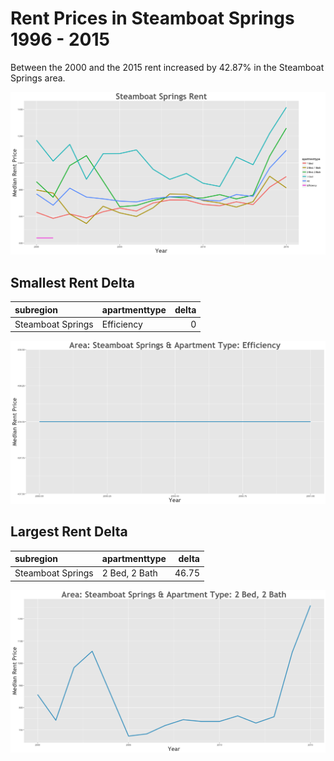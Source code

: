 Rent Prices in Steamboat Springs 1996 - 2015
================

Between the 2000 and the 2015 rent increased by 42.87% in the Steamboat Springs area.

![](../images/steamboatsprings.png)

Smallest Rent Delta
-------------------

| subregion         | apartmenttype |  delta|
|:------------------|:--------------|------:|
| Steamboat Springs | Efficiency    |      0|

![](../images/rentDecrease/steamboatsprings.png)

Largest Rent Delta
------------------

| subregion         | apartmenttype |  delta|
|:------------------|:--------------|------:|
| Steamboat Springs | 2 Bed, 2 Bath |  46.75|

![](../images/rentIncrease/steamboatsprings.png)
